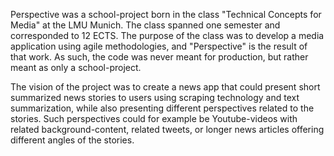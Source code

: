 Perspective was a school-project born in the class "Technical Concepts for Media" at the LMU Munich. The class spanned one semester and corresponded to 12 ECTS. The purpose of the class was to develop a media application using agile methodologies, and "Perspective" is the result of that work. As such, the code was never meant for production, but rather meant as only a school-project. 

The vision of the project was to create a news app that could present short summarized news stories to users using scraping technology and text summarization, while also presenting different perspectives related to the stories. Such perspectives could for example be Youtube-videos with related background-content, related tweets, or longer news articles offering  different angles of the stories. 
